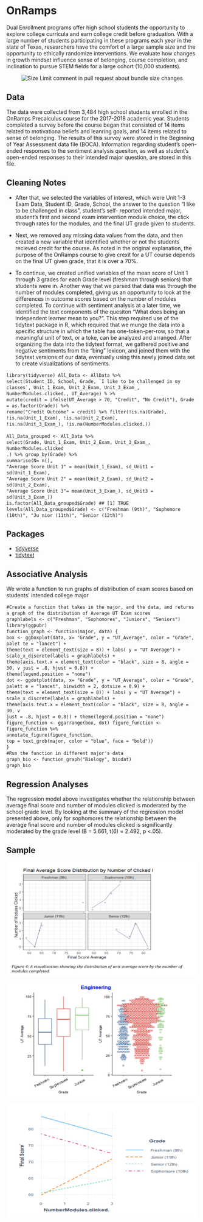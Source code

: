 # OnRamps
Dual Enrollment programs offer high school students the opportunity to explore college curricula and earn college credit before graduation. With a large number of students participating in these programs each year in the state of Texas, researchers have the comfort of a large sample size and the opportunity to ethically randomize interventions. We evaluate how changes in growth mindset influence sense of belonging, course completion, and inclination to pursue STEM fields for a large cohort (10,000 students).

<p align="center">
<img src="https://github.com/katjanewilson/OnRamps_Evaluation/blob/master/images/logo.png"
  alt="Size Limit comment in pull request about bundle size changes"
  width="500" height="300">
</p>


[GitHub action]: https://github.com/andresz1/size-limit-action
[cult-img]:      http://cultofmartians.com/assets/badges/badge.svg
[cult]:          http://cultofmartians.com/tasks/size-limit-config.html

## Data

The data were collected from 3,484 high school students enrolled in the OnRamps Precalculus course for the 2017-2018 academic year. Students completed a survey before the course began that consisted of 14 items related to motivationa beliefs and leanring goals, and 14 items related to sense of belonging. The results of this survey were stored in the Beginning of Year Assessment data file (BOCA). Information regarding student’s open- ended responses to the sentiment analysis quesiton, as well as student’s open-ended responses to their intended major question, are stored in this file.


## Cleaning Notes
 * After that, we selected the variables of interest, which were Unit 1-3 Exam Data, Student ID, Grade, School, the answer to the question “I like to be challenged in class”, student’s self- reported intended major, student’s first and second exam intervention module choice, the click through rates for the modules, and the final UT grade given to students.

 * Next, we removed any missing data values from the data, and then created a new variable that identified whether or not the students recieved credit for the course. As noted in the original explanation, the purpose of the OnRamps course to give crexit for a UT course depends on the final UT given grade, that it is over a 70%.
 
 * To continue, we created unified variables of the mean score of Unit 1 through 3 grades for each Grade level (freshman through seniors) that students were in.
Another way that we parsed that data was through the number of modules completed, giving us an opportunity to look at the differences in outcome scores based on the number of modules completed.
To continue with sentiment analysis at a later time, we identified the text components of the quesiton “What does being an independent learner mean to you?”. This step required use of the tidytext package in R, which required that we munge the data into a specific structure in which the table has one-token-per-row, so that a meaningful unit of text, or a toke, can be analyzed and arranged. After organizing the data into the tidytext format, we gathered positive and negative sentiments from the “bing” lexicon, and joined them with the tidytext versions of our data, eventually using this newly joined data set to create visualizations of sentiments.

```
library(tidyverse) All_Data <- AllData %>%
select(Student_ID, School, Grade, `I like to be challenged in my classes`, Unit_1_Exam, Unit_2_Exam, Unit_3_Exam_, NumberModules.clicked., UT_Average) % >%
mutate(credit = ifelse(UT_Average > 70, "Credit", "No Credit"), Grade = as.factor(Grade)) %>%
rename("Credit Outcome" = credit) %>% filter(!is.na(Grade),
!is.na(Unit_1_Exam), !is.na(Unit_2_Exam),
!is.na(Unit_3_Exam_), !is.na(NumberModules.clicked.))

All_Data_grouped <- All_Data %>%
select(Grade, Unit_1_Exam, Unit_2_Exam, Unit_3_Exam_, NumberModules.clicked
.) %>% group_by(Grade) %>%
summarise(N= n(),
"Average Score Unit 1" = mean(Unit_1_Exam), sd_Unit1 = sd(Unit_1_Exam),
"Average Score Unit 2" = mean(Unit_2_Exam), sd_Unit2 = sd(Unit_2_Exam),
"Average Score Unit 3"= mean(Unit_3_Exam_), sd_Unit3 = sd(Unit_3_Exam_))
is.factor(All_Data_grouped$Grade) ## [1] TRUE
levels(All_Data_grouped$Grade) <- c("Freshman (9th)", "Sophomore (10th)", "Ju nior (11th)", "Senior (12th)")

```



## Packages

* [tidyverse](https://cran.r-project.org/web/packages/randomForest/randomForest.pdf)
* [tidytext](https://cran.r-project.org/web/packages/randomForest/randomForest.pdf)




## Associative Analysis

We wrote a function to run graphs of distribution of exam scores based on students' intended college major

```
#Create a function that takes in the major, and the data, and returns a graph of the distribution of Average UT Exam scores
graphlabels <- c("Freshman", "Sophomores", "Juniors", "Seniors") library(ggpubr)
function_graph <- function(major, data) {
box <- ggboxplot(data, x= "Grade", y = "UT_Average", color = "Grade", palet te = "lancet") +
theme(text = element_text(size = 8)) + labs( y = "UT Average") + scale_x_discrete(labels = graphlabels) +
theme(axis.text.x = element_text(color = "black", size = 8, angle = 30, v just = .8, hjust = 0.8)) +
theme(legend.position = "none")
dot <- ggdotplot(data, x= "Grade", y = "UT_Average", color = "Grade", palett e = "lancet", binwidth = 2, dotsize = 0.9) +
theme(text = element_text(size = 8)) + labs( y = "UT Average") +
scale_x_discrete(labels = graphlabels) +
theme(axis.text.x = element_text(color = "black", size = 8, angle = 30, v
just = .8, hjust = 0.8)) + theme(legend.position = "none")
figure_function <- ggarrange(box, dot) figure_function <- figure_function %>%
annotate_figure(figure_function,
top = text_grob(major, color = "blue", face = "bold"))
}
#Run the function in different major's data
graph_bio <- function_graph("Biology", biodat)
graph_bio
```

## Regression Analyses

The regression model above investigates whether the relationship between average final score and number of modules clicked is moderated by the school grade level. By looking at the summary of the regression model presented above, only for sophomores the relationship between the average final score and number of modules clicked is significantly moderated by the grade level (B = 5.661, t(6) = 2.492, p <.05).

## Sample

<p align="center">
<img src="https://github.com/katjanewilson/OnRamps_Evaluation/blob/master/images/graph1.png"
  alt="Size Limit comment in pull request about bundle size changes"
  width="500" height="300">
</p>


<p align="center">
<img src="https://github.com/katjanewilson/OnRamps_Evaluation/blob/master/images/graph2.png"
  alt="Size Limit comment in pull request about bundle size changes"
  width="500" height="300">
</p>


<p align="center">
<img src="https://github.com/katjanewilson/OnRamps_Evaluation/blob/master/images/graph3.png"
  alt="Size Limit comment in pull request about bundle size changes"
  width="500" height="300">
</p>
